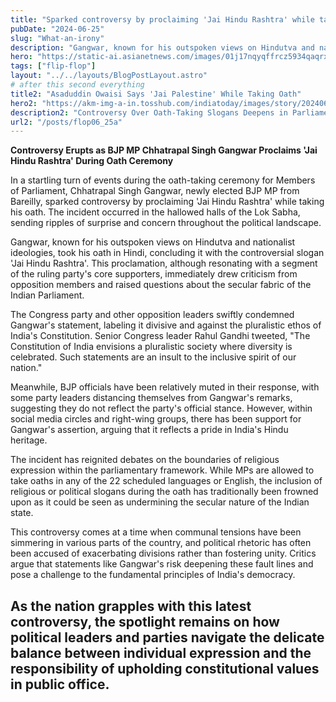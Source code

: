 ```yaml
---
title: "Sparked controversy by proclaiming 'Jai Hindu Rashtra' while taking his oath"
pubDate: "2024-06-25"
slug: "What-an-irony"
description: "Gangwar, known for his outspoken views on Hindutva and nationalist ideologies, took his oath in Hindi, concluding it with the controversial slogan 'Jai Hindu Rashtra'."
hero: "https://static-ai.asianetnews.com/images/01j17nqyqffrcz5934qaqrxjm5/ls_363x203xt.jpg"
tags: ["flip-flop"]
layout: "../../layouts/BlogPostLayout.astro"
# after this second everything
title2: "Asaduddin Owaisi Says 'Jai Palestine' While Taking Oath"
hero2: "https://akm-img-a-in.tosshub.com/indiatoday/images/story/202406/asaduddin-owaisi-251909231-16x9_0.jpg?VersionId=RLegVQ3tMYG40YNIPVSoBcUjQjNFVvKJ&size=690:388"
description2: "Controversy Over Oath-Taking Slogans Deepens in Parliament. The slogan 'Jai Palestine' given by AIMIM MP Asaduddin Owaisi in Parliament today is absolutely wrong. This is against the rules of the House."
url2: "/posts/flop06_25a"
---
```

**Controversy Erupts as BJP MP Chhatrapal Singh Gangwar Proclaims 'Jai Hindu Rashtra' During Oath Ceremony**

In a startling turn of events during the oath-taking ceremony for Members of Parliament, Chhatrapal Singh Gangwar, newly elected BJP MP from Bareilly, sparked controversy by proclaiming 'Jai Hindu Rashtra' while taking his oath. The incident occurred in the hallowed halls of the Lok Sabha, sending ripples of surprise and concern throughout the political landscape.

Gangwar, known for his outspoken views on Hindutva and nationalist ideologies, took his oath in Hindi, concluding it with the controversial slogan 'Jai Hindu Rashtra'. This proclamation, although resonating with a segment of the ruling party's core supporters, immediately drew criticism from opposition members and raised questions about the secular fabric of the Indian Parliament.

The Congress party and other opposition leaders swiftly condemned Gangwar's statement, labeling it divisive and against the pluralistic ethos of India's Constitution. Senior Congress leader Rahul Gandhi tweeted, "The Constitution of India envisions a pluralistic society where diversity is celebrated. Such statements are an insult to the inclusive spirit of our nation."

Meanwhile, BJP officials have been relatively muted in their response, with some party leaders distancing themselves from Gangwar's remarks, suggesting they do not reflect the party's official stance. However, within social media circles and right-wing groups, there has been support for Gangwar's assertion, arguing that it reflects a pride in India's Hindu heritage.

The incident has reignited debates on the boundaries of religious expression within the parliamentary framework. While MPs are allowed to take oaths in any of the 22 scheduled languages or English, the inclusion of religious or political slogans during the oath has traditionally been frowned upon as it could be seen as undermining the secular nature of the Indian state.

This controversy comes at a time when communal tensions have been simmering in various parts of the country, and political rhetoric has often been accused of exacerbating divisions rather than fostering unity. Critics argue that statements like Gangwar's risk deepening these fault lines and pose a challenge to the fundamental principles of India's democracy.

As the nation grapples with this latest controversy, the spotlight remains on how political leaders and parties navigate the delicate balance between individual expression and the responsibility of upholding constitutional values in public office.
---
